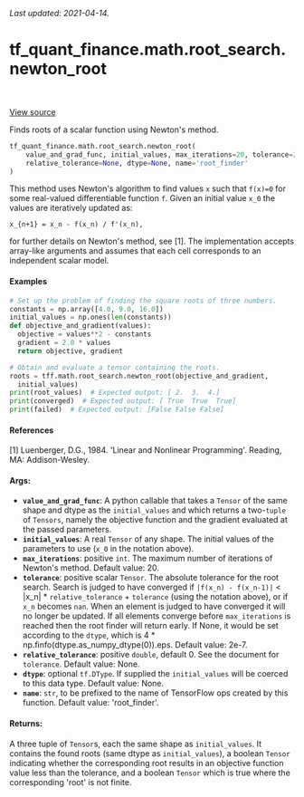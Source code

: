<!--
This file is generated by a tool. Do not edit directly.
For open-source contributions the docs will be updated automatically.
-->

*Last updated: 2021-04-14.*

<div itemscope itemtype="http://developers.google.com/ReferenceObject">
<meta itemprop="name" content="tf_quant_finance.math.root_search.newton_root" />
<meta itemprop="path" content="Stable" />
</div>

# tf_quant_finance.math.root_search.newton_root

<!-- Insert buttons and diff -->

<table class="tfo-notebook-buttons tfo-api" align="left">
</table>

<a target="_blank" href="https://github.com/google/tf-quant-finance/blob/master/tf_quant_finance/math/root_search/newton.py">View source</a>



Finds roots of a scalar function using Newton's method.

```python
tf_quant_finance.math.root_search.newton_root(
    value_and_grad_func, initial_values, max_iterations=20, tolerance=2e-07,
    relative_tolerance=None, dtype=None, name='root_finder'
)
```



<!-- Placeholder for "Used in" -->

This method uses Newton's algorithm to find values `x` such that `f(x)=0` for
some real-valued differentiable function `f`. Given an initial value `x_0` the
values are iteratively updated as:

  `x_{n+1} = x_n - f(x_n) / f'(x_n),`

for further details on Newton's method, see [1]. The implementation accepts
array-like arguments and assumes that each cell corresponds to an independent
scalar model.

#### Examples
```python
# Set up the problem of finding the square roots of three numbers.
constants = np.array([4.0, 9.0, 16.0])
initial_values = np.ones(len(constants))
def objective_and_gradient(values):
  objective = values**2 - constants
  gradient = 2.0 * values
  return objective, gradient

# Obtain and evaluate a tensor containing the roots.
roots = tff.math.root_search.newton_root(objective_and_gradient,
  initial_values)
print(root_values)  # Expected output: [ 2.  3.  4.]
print(converged)  # Expected output: [ True  True  True]
print(failed)  # Expected output: [False False False]
```

#### References
[1] Luenberger, D.G., 1984. 'Linear and Nonlinear Programming'. Reading, MA:
Addison-Wesley.

#### Args:


* <b>`value_and_grad_func`</b>: A python callable that takes a `Tensor` of the same
  shape and dtype as the `initial_values` and which returns a two-`tuple` of
  `Tensors`, namely the objective function and the gradient evaluated at the
  passed parameters.
* <b>`initial_values`</b>: A real `Tensor` of any shape. The initial values of the
  parameters to use (`x_0` in the notation above).
* <b>`max_iterations`</b>: positive `int`. The maximum number of
  iterations of Newton's method.
  Default value: 20.
* <b>`tolerance`</b>: positive scalar `Tensor`. The absolute tolerance for the root
  search. Search is judged to have converged  if
  `|f(x_n) - f(x_n-1)|` < |x_n| * `relative_tolerance` + `tolerance`
  (using the notation above), or if `x_n` becomes `nan`. When an element is
  judged to have converged it will no longer be updated. If all elements
  converge before `max_iterations` is reached then the root finder will
  return early. If None, it would be set according to the `dtype`,
  which is 4 * np.finfo(dtype.as_numpy_dtype(0)).eps.
  Default value: 2e-7.
* <b>`relative_tolerance`</b>: positive `double`, default 0. See the document for
  `tolerance`.
  Default value: None.
* <b>`dtype`</b>: optional `tf.DType`. If supplied the `initial_values` will be coerced
  to this data type.
  Default value: None.
* <b>`name`</b>: `str`, to be prefixed to the name of
  TensorFlow ops created by this function.
  Default value: 'root_finder'.


#### Returns:

A three tuple of `Tensor`s, each the same shape as `initial_values`. It
contains the found roots (same dtype as `initial_values`), a boolean
`Tensor` indicating whether the corresponding root results in an objective
function value less than the tolerance, and a boolean `Tensor` which is true
where the corresponding 'root' is not finite.
